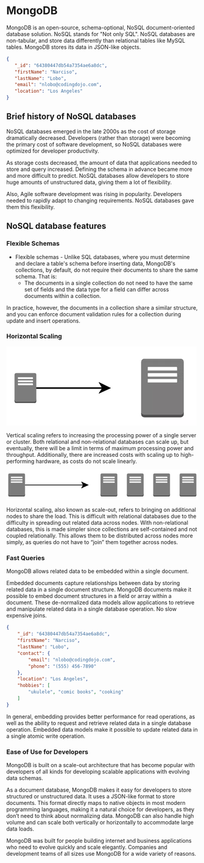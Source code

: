 # MongoDB

MongoDB is an open-source, schema-optional, NoSQL document-oriented database solution. NoSQL stands for "Not only SQL". NoSQL databases are non-tabular, and store data differently than relational tables like MySQL tables. MongoDB stores its data in JSON-like objects.

```json
{
   "_id": "64380447db54a7354ae6a8dc",
   "firstName": "Narciso",
   "lastName": "Lobo",
   "email": "nlobo@codingdojo.com",
   "location": "Los Angeles"
}
```

## Brief history of NoSQL databases

NoSQL databases emerged in the late 2000s as the cost of storage dramatically decreased. Developers (rather than storage) were becoming the primary cost of software development, so NoSQL databases were optimized for developer productivity.

As storage costs decreased, the amount of data that applications needed to store and query increased. Defining the schema in advance became more and more difficult to predict. NoSQL databases allow developers to store huge amounts of unstructured data, giving them a lot of flexibility.

Also, Agile software development was rising in popularity. Developers needed to rapidly adapt to changing requirements. NoSQL databases gave them this flexibility.

## NoSQL database features

### Flexible Schemas

- Flexible schemas - Unlike SQL databases, where you must determine and declare a table's schema before inserting data, MongoDB's collections, by default, do not require their documents to share the same schema. That is:
  - The documents in a single collection do not need to have the same set of fields and the data type for a field can differ across documents within a collection.

In practice, however, the documents in a collection share a similar structure, and you can enforce document validation rules for a collection during update and insert operations.

### Horizontal Scaling

![vertical scaling](assets/vertical.png)

Vertical scaling refers to increasing the processing power of a single server or cluster. Both relational and non-relational databases can scale up, but eventually, there will be a limit in terms of maximum processing power and throughput. Additionally, there are increased costs with scaling up to high-performing hardware, as costs do not scale linearly.

![horizontal scaling](assets/horizontal.png)

Horizontal scaling, also known as scale-out, refers to bringing on additional nodes to share the load. This is difficult with relational databases due to the difficulty in spreading out related data across nodes. With non-relational databases, this is made simpler since collections are self-contained and not coupled relationally. This allows them to be distributed across nodes more simply, as queries do not have to “join” them together across nodes.

### Fast Queries

MongoDB allows related data to be embedded within a single document.

Embedded documents capture relationships between data by storing related data in a single document structure. MongoDB documents make it possible to embed document structures in a field or array within a document. These de-normalized data models allow applications to retrieve and manipulate related data in a single database operation. No slow expensive joins.

```json
{
    "_id": "64380447db54a7354ae6a8dc",
    "firstName": "Narciso",
    "lastName": "Lobo",
    "contact": {
        "email": "nlobo@codingdojo.com",
        "phone": "(555) 456-7890"
    },
    "location": "Los Angeles",
    "hobbies": [
        "ukulele", "comic books", "cooking"
    ]
}
```

In general, embedding provides better performance for read operations, as well as the ability to request and retrieve related data in a single database operation. Embedded data models make it possible to update related data in a single atomic write operation.

### Ease of Use for Developers

MongoDB is built on a scale-out architecture that has become popular with developers of all kinds for developing scalable applications with evolving data schemas.

As a document database, MongoDB makes it easy for developers to store structured or unstructured data. It uses a JSON-like format to store documents. This format directly maps to native objects in most modern programming languages, making it a natural choice for developers, as they don’t need to think about normalizing data. MongoDB can also handle high volume and can scale both vertically or horizontally to accommodate large data loads.

MongoDB was built for people building internet and business applications who need to evolve quickly and scale elegantly. Companies and development teams of all sizes use MongoDB for a wide variety of reasons.